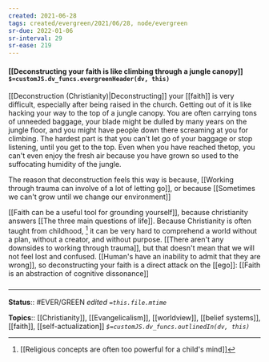 ```yaml
---
created: 2021-06-28
tags: created/evergreen/2021/06/28, node/evergreen
sr-due: 2022-01-06
sr-interval: 29
sr-ease: 219
---
```


#### [[Deconstructing your faith is like climbing through a jungle canopy]] `$=customJS.dv_funcs.evergreenHeader(dv, this)`

[[Deconstruction (Christianity)|Deconstructing]] your [[faith]] is very difficult, especially after being raised in the church. Getting out of it is like hacking your way to the top of a jungle canopy. You are often carrying tons of unneeded baggage, your blade might be dulled by many years on the jungle floor, and you might have people down there screaming at you for climbing. The hardest part is that you can't let go of your baggage or stop listening, until you get to the top. Even when you have reached thetop, you can't even enjoy the fresh air because you have grown so used to the suffocating humidity of the jungle.

The reason that deconstruction feels this way is because,
[[Working through trauma can involve of a lot of letting go]],
or because [[Sometimes we can't grow until we change our environment]]

[[Faith can be a useful tool for grounding yourself]], because christianity answers [[The three main questions of life]].
Because Christianity is often taught from childhood, [^1] it can be very hard to comprehend a world without a plan, without a creator, and without purpose.
[[There aren't any downsides to working through trauma]], but that doesn't mean that we will not feel lost and confused. [[Human's have an inability to admit that they are wrong]], so deconstructing your faith is a direct attack on the [[ego]]: [[Faith is an abstraction of cognitive dissonance]]

[^1]: [[Religious concepts are often too powerful for a child's mind]]

### <hr class="footnote"/>

**Status**:: #EVER/GREEN 
*edited `=this.file.mtime`*

**Topics**:: [[Christianity]], [[Evangelicalism]], [[worldview]], [[belief systems]], [[faith]], [[self-actualization]]
*`$=customJS.dv_funcs.outlinedIn(dv, this)`*